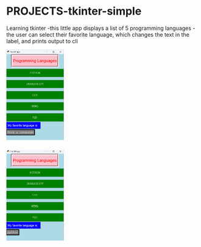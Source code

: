 # PROJECTS-tkinter-simple
Learning tkinter
-this little app displays a list of 5 programming languages
-the user can select their favorite language, which changes the text in the label, and prints output to cli

<!--  <img loading="lazy" src="python_icon.ico" alt="gui app" />    --> 



<img loading="lazy" src="tkinter.png" height=30% width=30% />

###

<img loading="lazy" src="tkinter2.png" height=30% width=30% />
